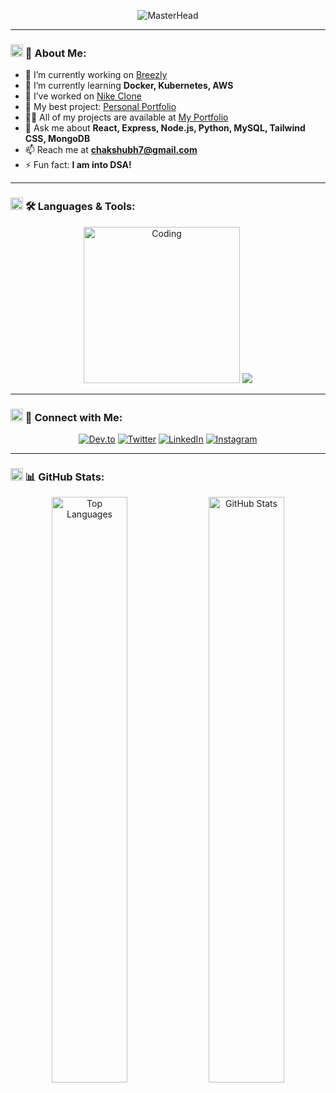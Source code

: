 <!-- Banner -->
<p align="center">
  <img src="https://drive.google.com/uc?export=view&id=1cHHrUC5eW92mq3pg94d6lAg6Tdv42lXQ" alt="MasterHead">
</p>

---

### <img src="https://raw.githubusercontent.com/codewithshxbh/codewithshxbh/main/assets/rocket.gif" width="20px"> 🚀 About Me:
- 🔭 I’m currently working on [Breezly](https://github.com/codewithshxbh/Breezly)
- 🌱 I’m currently learning **Docker, Kubernetes, AWS**
- 👯 I’ve worked on [Nike Clone](https://github.com/codewithshxbh/nike-clone)
- 💼 My best project: [Personal Portfolio](https://github.com/codewithshxbh/portfolio)
- 👨‍💻 All of my projects are available at [My Portfolio](https://shubhenduchakrabarti.netlify.app)
- 💬 Ask me about **React, Express, Node.js, Python, MySQL, Tailwind CSS, MongoDB**
- 📫 Reach me at **chakshubh7@gmail.com**
- ⚡ Fun fact: **I am into DSA!**

---

### <img src="https://raw.githubusercontent.com/codewithshxbh/codewithshxbh/main/assets/tools.gif" width="20px"> 🛠️ Languages & Tools:
<p align="center">
  <img src="https://camo.githubusercontent.com/a615ccee1fede08a3322b260a6c9b09fa7c9d76bb410469650b284ebebcaef57/68747470733a2f2f692e70696e696d672e636f6d2f6f726967696e616c732f65382f66342f35332f65386634353334363961336563393765636433353464663436356437333931332e676966" alt="Coding" width="250">
  <img src="https://skillicons.dev/icons?i=aws,bootstrap,c,css,django,docker,express,figma,git,heroku,html,js,kubernetes,mongodb,mysql,nextjs,nodejs,photoshop,postgres,postman,python,react,tailwind" />
</p>

---

### <img src="https://raw.githubusercontent.com/codewithshxbh/codewithshxbh/main/assets/link.gif" width="20px"> 🔗 Connect with Me:
<p align="center">
  <a href="https://dev.to/codewithshxbh"><img src="https://img.shields.io/badge/Dev.to-000?style=for-the-badge&logo=devdotto&logoColor=white" alt="Dev.to"></a>
  <a href="https://twitter.com/shubhenduc2005"><img src="https://img.shields.io/badge/Twitter-1DA1F2?style=for-the-badge&logo=twitter&logoColor=white" alt="Twitter"></a>
  <a href="https://linkedin.com/in/shubhenduchakrabarti"><img src="https://img.shields.io/badge/LinkedIn-0077B5?style=for-the-badge&logo=linkedin&logoColor=white" alt="LinkedIn"></a>
  <a href="https://instagram.com/ch_shubh.pandit"><img src="https://img.shields.io/badge/Instagram-E4405F?style=for-the-badge&logo=instagram&logoColor=white" alt="Instagram"></a>
</p>

---

### <img src="https://raw.githubusercontent.com/codewithshxbh/codewithshxbh/main/assets/stats.gif" width="20px"> 📊 GitHub Stats:
<p align="center">
  <img src="https://github-readme-stats.vercel.app/api/top-langs?username=codewithshxbh&show_icons=true&locale=en&layout=compact&theme=highcontrast" alt="Top Languages" width="49%">
  <img src="https://github-readme-stats.vercel.app/api?username=codewithshxbh&show_icons=true&locale=en&theme=highcontrast" alt="GitHub Stats" width="49%">
</p>
